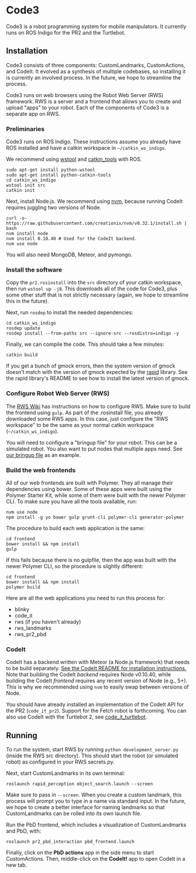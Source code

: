 # Code3
Code3 is a robot programming system for mobile manipulators.
It currently runs on ROS Indigo for the PR2 and the Turtlebot.

## Installation
Code3 consists of three components: CustomLandmarks, CustomActions, and CodeIt.
It evolved as a synthesis of multiple codebases, so installing it is currently an involved process.
In the future, we hope to streamline the process.

Code3 runs on web browsers using the Robot Web Server (RWS) framework.
RWS is a server and a frontend that allows you to create and upload "apps" to your robot.
Each of the components of Code3 is a separate app on RWS.

### Preliminaries
Code3 runs on ROS Indigo.
These instructions assume you already have ROS installed and have a catkin workspace in `~/catkin_ws_indigo`.

We recommend using [wstool](http://wiki.ros.org/wstool) and [catkin_tools](https://catkin-tools.readthedocs.io/en/latest/) with ROS.
```
sudo apt-get install python-wstool
sudo apt-get install python-catkin-tools
cd catkin_ws_indigo
wstool init src
catkin init
```

Next, install Node.js.
We recommend using [nvm](https://github.com/creationix/nvm), because running CodeIt requires juggling two versions of Node.
```
curl -o- https://raw.githubusercontent.com/creationix/nvm/v0.32.1/install.sh | bash
nvm install node
nvm install 0.10.40 # Used for the CodeIt backend.
nvm use node
```

You will also need MongoDB, Meteor, and pymongo.

### Install the software
Copy the `pr2.rosinstall` into the `src` directory of your catkin workspace, then run `wstool up -j8`.
This downloads all of the code for Code3, plus some other stuff that is not strictly necessary (again, we hope to streamline this in the future).

Next, run `rosdep` to install the needed dependencies:
```
cd catkin_ws_indigo
rosdep update
rosdep install --from-paths src --ignore-src --rosdistro=indigo -y
```

Finally, we can compile the code.
This should take a few minutes:
```
catkin build
```

If you get a bunch of gmock errors, then the system version of gmock doesn't match with the version of gmock expected by the [rapid](https://github.com/jstnhuang/rapid) library.
See the rapid library's README to see how to install the latest version of gmock.

### Configure Robot Web Server (RWS)
The [RWS Wiki](https://github.com/hcrlab/rws/wiki) has instructions on how to configure RWS.
Make sure to build the frontend using `gulp`.
As part of the .rosinstall file, you already downloaded some RWS apps.
In this case, just configure the "RWS workspace" to be the same as your normal catkin workspace (`~/catkin_ws_indigo`).

You will need to configure a "bringup file" for your robot.
This can be a simulated robot.
You also want to put nodes that multiple apps need.
See [our bringup file](https://github.com/hcrlab/rws/blob/master/launch/rws.launch) as an example.

### Build the web frontends
All of our web frontends are built with Polymer.
They all manage their dependencies using bower.
Some of these apps were built using the Polymer Starter Kit, while some of them were built with the newer Polymer CLI.
To make sure you have all the tools available, run:
```
nvm use node
npm install -g yo bower gulp grunt-cli polymer-cli generator-polymer
```

The procedure to build each web application is the same:
```
cd frontend
bower install && npm install
gulp
```

If this fails because there is no gulpfile, then the app was built with the newer Polymer CLI, so the procedure is slightly different:
```
cd frontend
bower install && npm install
polymer build
```

Here are all the web applications you need to run this process for:
- blinky
- code_it
- rws (if you haven't already)
- rws_landmarks
- rws_pr2_pbd

### CodeIt
CodeIt has a backend written with Meteor (a Node.js framework) that needs to be build separately.
[See the CodeIt README for installation instructions.](https://github.com/hcrlab/code_it)
Note that building the CodeIt *backend* requires Node v0.10.40, while building the CodeIt *frontend* requires any recent version of Node (e.g., 5+).
This is why we recommended using `nvm` to easily swap between versions of Node.

You should have already installed an implementation of the CodeIt API for the PR2 (`code_it_pr2`).
Support for the Fetch robot is forthcoming.
You can also use CodeIt with the Turtlebot 2, see [code_it_turtlebot](https://github.com/hcrlab/code_it_turtlebot).

## Running
To run the system, start RWS by running `python development_server.py` (inside the RWS src directory).
This should start the robot (or simulated robot) as configured in your RWS secrets.py.

Next, start CustomLandmarks in its own terminal:
```
roslaunch rapid_perception object_search.launch --screen
```

Make sure to pass in `--screen`.
When you create a custom landmark, this process will prompt you to type in a name via standard input.
In the future, we hope to create a better interface for naming landmarks so that CustomLandmarks can be rolled into its own launch file.

Run the PbD frontend, which includes a visualization of CustomLandmarks and PbD, with:
```
roslaunch pr2_pbd_interaction pbd_frontend.launch
```

Finally, click on the **PbD actions** app in the side menu to start CustomActions.
Then, middle-click on the **CodeIt!** app to open CodeIt in a new tab.
